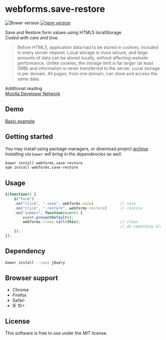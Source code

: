 # webforms.save-restore
![Bower version](https://img.shields.io/bower/v/webforms.save-restore.svg?style=flat)
[![npm version](https://img.shields.io/npm/v/webforms.save-restore.svg?style=flat)](https://www.npmjs.com/package/webforms.save-restore)

Save and Restore form values using HTML5 localStorage.<br />
*Coded with care and love.*

> Before HTML5, application data had to be stored in cookies, included in every server request. Local storage is more secure, and large amounts of data can be stored locally, without affecting website performance.
> Unlike cookies, the storage limit is far larger (at least 5MB) and information is never transferred to the server.
> Local storage is per domain. All pages, from one domain, can store and access the same data.

Additional reading<br />
[Mozilla Developer Network](https://developer.mozilla.org/en-US/docs/Web/API/Web_Storage_API)

## Demo
[Basic example](http://bcorreia.com/projects/webforms.save-restore/src/)

## Getting started
You may install using package managers, or download project [archive](https://github.com/bcorreia/webforms.save-restore/archive/master.zip).<br />
*Installing via `bower` will bring in the dependencies as well.*
```bash
bower install webforms.save-restore
npm install webforms.save-restore
```

## Usage
```javascript
$(function() {
    $("form")
    .on("click", ".save", webforms.save)            // save
    .on("click", ".restore", webforms.restore)      // restore
    .on("submit", function(event) {
        event.preventDefault();
        webforms.clean.call(this);                  // clean
                                                    // do something else
    });
});
```

## Dependency
```bash
bower install --save jQuery
```

## Browser support
- Chrome
- Firefox
- Safari
- IE 10+

## License
This software is free to use under the MIT license.
